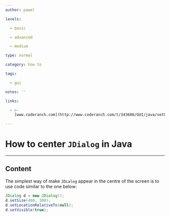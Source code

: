```yaml
---
author: pawel

levels:

  - basic

  - advanced

  - medium

type: normal

category: how to

tags:

  - gui

notes: ''

links:

  - >-
    [www.coderanch.com](http://www.coderanch.com/t/343686/GUI/java/setLocationRelativeTo){website}

---
```


# How to center `JDialog` in Java

---

## Content

The simplest way of make `JDialog` appear in the centre of the screen is to use code similar to the one below:

```java
JDialog d = new JDialog();
d.setSize(400, 300);
d.setLocationRelativeTo(null);
d.setVisible(true);
```
